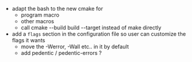 - adapt the bash to the new cmake for
    - program macro
    - other macros
    - call cmake --build build --target <target> instead of make directly
- add a `flags` section in the configuration file so user can customize the flags it wants
    - move the -Werror, -Wall etc.. in it by default
    - add pedentic / pedentic-errors ?